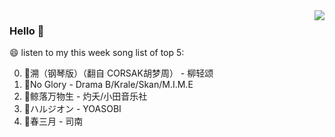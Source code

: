<img align="right"  src="https://github-readme-stats.vercel.app/api/top-langs/?username=sohyunQVQ" />

### Hello 👋

😄 listen to my this week song list of top 5:

0. 🌈溯（钢琴版）（翻自 CORSAK胡梦周）  - 柳轻颂
1. 🌈No Glory - Drama B/Krale/Skan/M.I.M.E
2. 🌈鲸落万物生 - 灼夭/小田音乐社
3. 🌈ハルジオン - YOASOBI
4. 🌈春三月 - 司南

